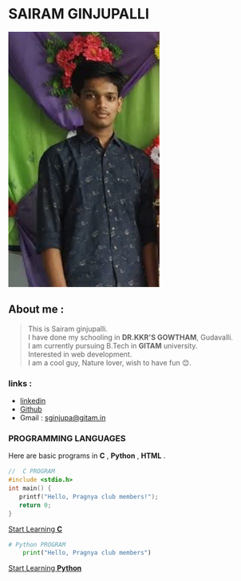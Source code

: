 # SAIRAM GINJUPALLI
![sairam](sairam.jpeg)  
## About me :

> This is Sairam ginjupalli.  
> I have done my schooling in **DR.KKR'S GOWTHAM**, Gudavalli.    
> I am currently pursuing B.Tech in **GITAM** university.  
> Interested in web development.   
> I am a cool guy, Nature lover, wish to have fun 😊.

### links  :
- [linkedin](https://www.linkedin.com/in/sairam-ginjupalli-17087b246/)  
- [Github](https://github.com/sairamginjupalli)
- Gmail : sginjupa@gitam.in

### PROGRAMMING LANGUAGES
Here are basic programs in **C** , **Python** , **HTML** .
``` C
//  C PROGRAM
#include <stdio.h>
int main() {
   printf("Hello, Pragnya club members!");
   return 0;
}
```
[Start  Learning  **C**](https://www.programiz.com/c-programming)
```python
# Python PROGRAM
    print("Hello, Pragnya club members")
```
[Start  Learning  **Python**](https://www.programiz.com/python-programming)



